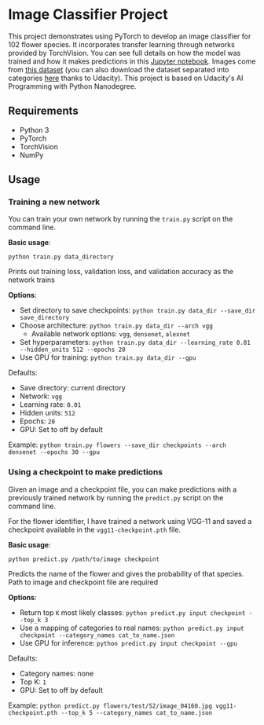 # Image Classifier Project

This project demonstrates using PyTorch to develop an image classifier for 102 flower species. It incorporates transfer learning through networks provided by TorchVision. You can see full details on how the model was trained and how it makes predictions in this [Jupyter notebook](https://github.com/morinoko/pytorch-flower-classifier/blob/master/Image%20Classifier%20Project.ipynb). Images come from [this dataset](https://github.com/morinoko/pytorch-flower-classifier/blob/master/Image%20Classifier%20Project.ipynb) (you can also download the dataset separated into categories [here](https://s3.amazonaws.com/content.udacity-data.com/nd089/flower_data.tar.gz) thanks to Udacity). This project is based on Udacity's AI Programming with Python Nanodegree.

## Requirements

- Python 3
- PyTorch
- TorchVision
- NumPy

## Usage

### Training a new network

You can train your own network by running the `train.py` script on the command line.

**Basic usage**: 

`python train.py data_directory`

Prints out training loss, validation loss, and validation accuracy as the network trains

**Options**:

- Set directory to save checkpoints: `python train.py data_dir --save_dir save_directory`
- Choose architecture: `python train.py data_dir --arch vgg`
  - Available network options: `vgg`, `densenet`, `alexnet`
- Set hyperparameters: `python train.py data_dir --learning_rate 0.01 --hidden_units 512 --epochs 20`
- Use GPU for training: `python train.py data_dir --gpu`

Defaults:
 - Save directory: current directory
 - Network: `vgg`
 - Learning rate: `0.01`
 - Hidden units: `512`
 - Epochs: `20`
 - GPU: Set to off by default

 Example: `python train.py flowers --save_dir checkpoints --arch densenet --epochs 30 --gpu`

### Using a checkpoint to make predictions

Given an image and a checkpoint file, you can make predictions with a previously trained network by running the `predict.py` script on the command line.

For the flower identifier, I have trained a network using VGG-11 and saved a checkpoint available in the `vgg11-checkpoint.pth` file.

**Basic usage**: 

`python predict.py /path/to/image checkpoint`

Predicts the name of the flower and gives the probability of that species. Path to image and checkpoint file are required

**Options**:

- Return top `K` most likely classes: `python predict.py input checkpoint --top_k 3`
- Use a mapping of categories to real names: `python predict.py input checkpoint --category_names cat_to_name.json`
- Use GPU for inference: `python predict.py input checkpoint --gpu`

Defaults:
 - Category names: none
 - Top K: `1`
 - GPU: Set to off by default

 Example: `python predict.py flowers/test/52/image_04160.jpg vgg11-checkpoint.pth --top_k 5 --category_names cat_to_name.json`
